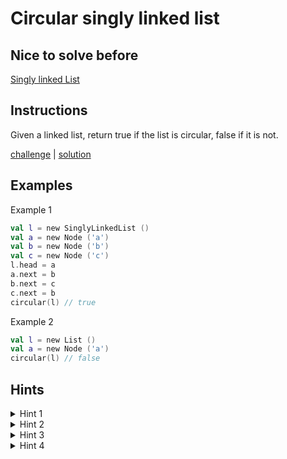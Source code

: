 # Circular singly linked list

## Nice to solve before

[Singly linked List](../base/SinglyLinkedList.md)

## Instructions

Given a linked list, return true if the list is circular, false if it is not.

[challenge](challenge.kt) | [solution](solution.kt)

## Examples

Example 1

```kotlin
val l = new SinglyLinkedList ()
val a = new Node ('a')
val b = new Node ('b')
val c = new Node ('c')
l.head = a
a.next = b
b.next = c
c.next = b
circular(l) // true
```

Example 2

```kotlin
val l = new List ()
val a = new Node ('a')
circular(l) // false
```

## Hints

<details>
<summary>Hint 1</summary>
We should use more then one variable to store values that are retrieved during iteration (two pointer solution)
</details>

<details>
<summary>Hint 2</summary>
Name of these variables should be `slow` and `fast`
</details>

<details>
<summary>Hint 3</summary>
Assign next node to `slow` variable in every iteration
</details>

<details>
<summary>Hint 4</summary>
Assign next node of next node to `fast` variable in every iteration
</details>

